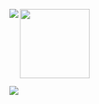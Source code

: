 <p align="left">
<a href="https://github.com/anuraghazra/github-readme-stats">
  <img align="left" src="https://github-readme-stats.vercel.app/api/top-langs?username=epilexsy&show_icons=true&theme=dark&locale=en&layout=compact" />
</a>
<a href="https://github.com/anuraghazra/github-readme-stats">
  <img height="125px" src="https://github-readme-stats.vercel.app/api?username=epilexsy&show_icons=true&hide=rank&theme=dark&locale=en&layout=compact" >
</a>
</p>

<img align="left" src="https://github.com/virulenze/virulenze/assets/31856358/a1171514-b74d-4e14-9200-b3ab51b67e91" >

<!--
<img height="137px" src="https://github-readme-stats.vercel.app/api?username=epilexsy&hide_title=true&hide_border=true&show_icons=true&include_all_commits=true&count_private=true&line_height=21&text_color=000&icon_color=000&bg_color=0,ea6161,ffc64d,fffc4d,52fa5a&theme=graywhite" /> -->



